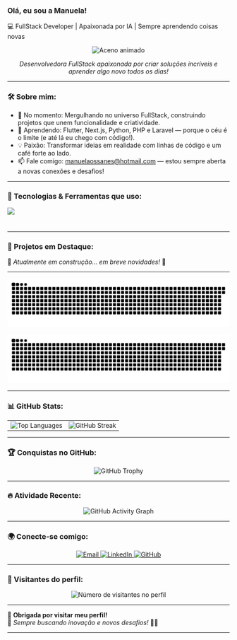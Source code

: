 ### Olá, eu sou a Manuela!

💻 FullStack Developer | Apaixonada por IA | Sempre aprendendo coisas novas  



<div align="center"> <img src="https://media.giphy.com/media/hvRJCLFzcasrR4ia7z/giphy.gif" width="100" alt="Aceno animado"/> <p><i>Desenvolvedora FullStack apaixonada por criar soluções incríveis e aprender algo novo todos os dias!</i></p> </div>

---

### 🛠️ Sobre mim:
- 🔭 No momento: Mergulhando no universo FullStack, construindo projetos que unem funcionalidade e criatividade.
- 🌱 Aprendendo: Flutter, Next.js, Python, PHP e Laravel — porque o céu é o limite (e até lá eu chego com código!).
- 💡 Paixão: Transformar ideias em realidade com linhas de código e um café forte ao lado.
- 📫 Fale comigo: manuelaossanes@hotmail.com — estou sempre aberta a novas conexões e desafios!
---

### 🚀 Tecnologias & Ferramentas que uso:
<div style="display: flex; flex-wrap: wrap;">
  <img src="https://skillicons.dev/icons?i=flutter,dart,nextjs,react,python,php,laravel,postgresql,mysql,docker,figma,linux,git" height="40">
</div>

---

### 🌟 Projetos em Destaque:
🚧 *Atualmente em construção... em breve novidades!* 🚧  

---

<picture>
  <source media="(prefers-color-scheme: dark)" srcset="github-snake-dark.svg" />
  <source media="(prefers-color-scheme: light)" srcset="github-snake.svg" />
  <img alt="github-snake" src="github-snake.svg" />
</picture>

![snake gif](https://github.com/manuabigsz/manuabigsz/blob/output/github-snake-dark.svg)

---

### 📊 GitHub Stats:
<div align="center">
  <table>
    <tr>
      <td>
        <img src="https://github-readme-stats.vercel.app/api/top-langs/?username=manuabigsz&theme=dark&hide_border=false&include_all_commits=true&count_private=true&layout=compact" alt="Top Languages" />
      </td>
      <td>
        <img src="https://github-readme-streak-stats.herokuapp.com/?user=manuabigsz&theme=dark&hide_border=false" alt="GitHub Streak" />
      </td>
    </tr>
  </table>
</div>

---

### 🏆 Conquistas no GitHub:
<div align="center">
  <img src="https://github-profile-trophy.vercel.app/?username=manuabigsz&theme=dracula&row=2&column=4&margin-w=15" alt="GitHub Trophy">
</div>

---

### 🔥 Atividade Recente:
<div align="center">
  <img src="https://github-readme-activity-graph.vercel.app/graph?username=manuabigsz&theme=dracula&hide_border=true" alt="GitHub Activity Graph">
</div>

---

### 🌍 Conecte-se comigo:
<div align="center"> 
  <a href="mailto:manuelaossanes@hotmail.com">
    <img src="https://img.shields.io/badge/-Email-%23333?style=for-the-badge&logo=gmail&logoColor=white" alt="Email">
  </a>
  <a href="https://www.linkedin.com/in/manuela-bertella-ossanes-690166204/" target="_blank">
    <img src="https://img.shields.io/badge/-LinkedIn-%230077B5?style=for-the-badge&logo=linkedin&logoColor=white" alt="LinkedIn">
  </a>
  <a href="https://github.com/manuabigsz">
    <img src="https://img.shields.io/badge/-GitHub-181717?style=for-the-badge&logo=github&logoColor=white" alt="GitHub">
  </a>
</div>

---

### 👀 Visitantes do perfil:
<div align="center">
  <img src="https://profile-counter.glitch.me/manuabigsz/count.svg" alt="Número de visitantes no perfil">
</div>

---

💖 **Obrigada por visitar meu perfil!**  
📌 *Sempre buscando inovação e novos desafios!* 🚀✨  

---
